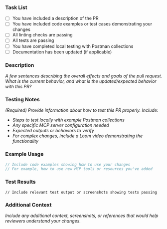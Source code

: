 ### Task List

- [ ] You have included a description of the PR
- [ ] You have included code examples or test cases demonstrating your changes
- [ ] All linting checks are passing
- [ ] All tests are passing
- [ ] You have completed local testing with Postman collections
- [ ] Documentation has been updated (if applicable)

### Description

_A few sentences describing the overall effects and goals of the pull request._
_What is the current behavior, and what is the updated/expected behavior with this PR?_

### Testing Notes

_(Required) Provide information about how to test this PR properly. Include:_

- _Steps to test locally with example Postman collections_
- _Any specific MCP server configuration needed_
- _Expected outputs or behaviors to verify_
- _For complex changes, include a Loom video demonstrating the functionality_

### Example Usage

```typescript
// Include code examples showing how to use your changes
// For example, how to use new MCP tools or resources you've added
```

### Test Results

```
// Include relevant test output or screenshots showing tests passing
```

### Additional Context

_Include any additional context, screenshots, or references that would help reviewers understand your changes._
